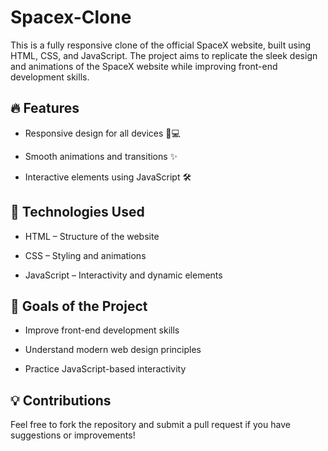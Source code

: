 # Spacex-Clone

This is a fully responsive clone of the official SpaceX website, built using HTML, CSS, and JavaScript. The project aims to replicate the sleek design and animations of the SpaceX website while improving front-end development skills.

## 🔥 Features

- Responsive design for all devices 📱💻

- Smooth animations and transitions ✨

- Interactive elements using JavaScript 🛠️

## 📂 Technologies Used

- HTML – Structure of the website

- CSS – Styling and animations

- JavaScript – Interactivity and dynamic elements

## 🎯 Goals of the Project

- Improve front-end development skills

- Understand modern web design principles

- Practice JavaScript-based interactivity

## 💡 Contributions

Feel free to fork the repository and submit a pull request if you have suggestions or improvements!
